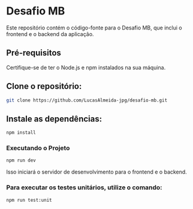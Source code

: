 # Desafio MB
Este repositório contém o código-fonte para o Desafio MB, que inclui o frontend e o backend da aplicação.

## Pré-requisitos

Certifique-se de ter o Node.js e npm instalados na sua máquina.

## Clone o repositório:

```sh
git clone https://github.com/LucasAlmeida-jpg/desafio-mb.git
```

## Instale as dependências:

```sh
npm install
```

### Executando o Projeto
```sh
npm run dev
```

Isso iniciará o servidor de desenvolvimento para o frontend e o backend.



### Para executar os testes unitários, utilize o comando:

```sh
npm run test:unit
```
